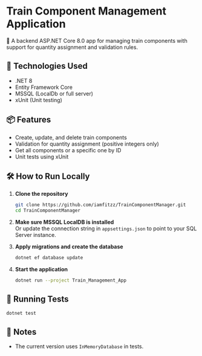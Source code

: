 # Train Component Management Application

🚆 A backend ASP.NET Core 8.0 app for managing train components with support for quantity assignment and validation rules.

## 🔧 Technologies Used

- .NET 8
- Entity Framework Core
- MSSQL (LocalDb or full server)
- xUnit (Unit testing)

## 📦 Features

- Create, update, and delete train components
- Validation for quantity assignment (positive integers only)
- Get all components or a specific one by ID
- Unit tests using xUnit

## 🛠️ How to Run Locally

1. **Clone the repository**

   ```bash
   git clone https://github.com/iamfitzz/TrainComponentManager.git
   cd TrainComponentManager
   ```

2. **Make sure MSSQL LocalDB is installed**  
   Or update the connection string in `appsettings.json` to point to your SQL Server instance.

3. **Apply migrations and create the database**
   ```bash
   dotnet ef database update
   ```

4. **Start the application**
   ```bash
   dotnet run --project Train_Management_App
   ```

## 🧪 Running Tests

```bash
dotnet test
```

## 📌 Notes

- The current version uses `InMemoryDatabase` in tests.

